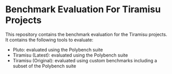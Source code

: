 # Benchmark Evaluation For Tiramisu Projects

This repository contains the benchmark evaluation for the Tiramisu projects. It contains the following tools to evaluate:

- Pluto: evaluated using the Polybench suite
- Tiramisu (Latest): evaluated using the Polybench suite
- Tiramisu (Original): evaluated using custom benchmarks including a subset of the Polybench suite
